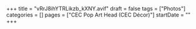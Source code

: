 +++
title = "vRrJ8ihYTRLikzb_kXNY.avif"
draft = false
tags = ["Photos"]
categories = []
pages = ["CEC Pop Art Head (CEC Décor)"]
startDate = ""
+++
